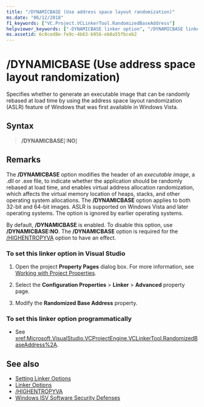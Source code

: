 ```yaml
---
title: "/DYNAMICBASE (Use address space layout randomization)"
ms.date: "06/12/2018"
f1_keywords: ["VC.Project.VCLinkerTool.RandomizedBaseAddress"]
helpviewer_keywords: ["-DYNAMICBASE linker option", "/DYNAMICBASE linker option", "DYNAMICBASE linker option"]
ms.assetid: 6c0ced8e-fe9c-4b63-b956-eb8a55fbceb2
---
```

# /DYNAMICBASE (Use address space layout randomization)

Specifies whether to generate an executable image that can be randomly rebased at load time by using the address space layout randomization (ASLR) feature of Windows that was first available in Windows Vista.

## Syntax

> **/DYNAMICBASE**[**:NO**]

## Remarks

The **/DYNAMICBASE** option modifies the header of an *executable image*, a .dll or .exe file, to indicate whether the application should be randomly rebased at load time, and enables virtual address allocation randomization, which affects the virtual memory location of heaps, stacks, and other operating system allocations. The **/DYNAMICBASE** option applies to both 32-bit and 64-bit images. ASLR is supported on Windows Vista and later operating systems. The option is ignored by earlier operating systems.

By default, **/DYNAMICBASE** is enabled. To disable this option, use **/DYNAMICBASE:NO**. The **/DYNAMICBASE** option is required for the [/HIGHENTROPYVA](highentropyva-support-64-bit-aslr.md) option to have an effect.

### To set this linker option in Visual Studio

1. Open the project **Property Pages** dialog box. For more information, see [Working with Project Properties](../working-with-project-properties.md).

1. Select the **Configuration Properties** > **Linker** > **Advanced** property page.

1. Modify the **Randomized Base Address** property.

### To set this linker option programmatically

- See <xref:Microsoft.VisualStudio.VCProjectEngine.VCLinkerTool.RandomizedBaseAddress%2A>.

## See also

- [Setting Linker Options](../../build/reference/setting-linker-options.md)
- [Linker Options](../../build/reference/linker-options.md)
- [/HIGHENTROPYVA](highentropyva-support-64-bit-aslr.md)
- [Windows ISV Software Security Defenses](https://msdn.microsoft.com/library/bb430720.aspx)